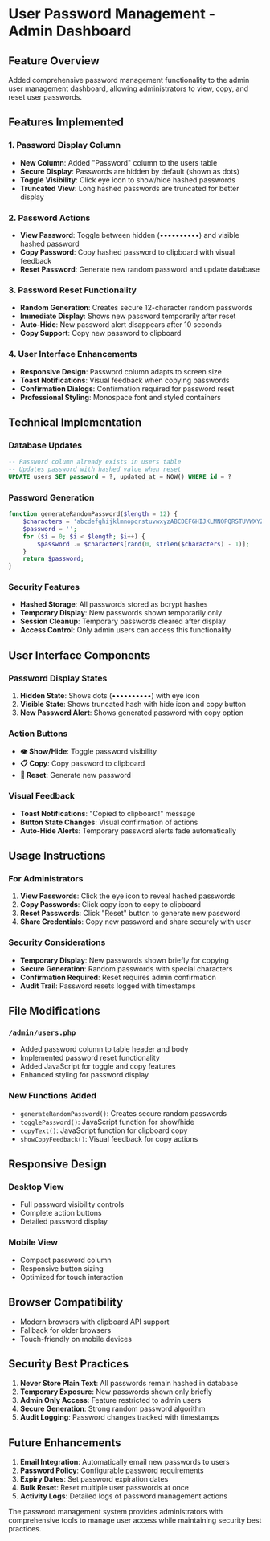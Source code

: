 # User Password Management - Admin Dashboard

## Feature Overview
Added comprehensive password management functionality to the admin user management dashboard, allowing administrators to view, copy, and reset user passwords.

## Features Implemented

### 1. Password Display Column
- **New Column**: Added "Password" column to the users table
- **Secure Display**: Passwords are hidden by default (shown as dots)
- **Toggle Visibility**: Click eye icon to show/hide hashed passwords
- **Truncated View**: Long hashed passwords are truncated for better display

### 2. Password Actions
- **View Password**: Toggle between hidden (••••••••••) and visible hashed password
- **Copy Password**: Copy hashed password to clipboard with visual feedback
- **Reset Password**: Generate new random password and update database

### 3. Password Reset Functionality
- **Random Generation**: Creates secure 12-character random passwords
- **Immediate Display**: Shows new password temporarily after reset
- **Auto-Hide**: New password alert disappears after 10 seconds
- **Copy Support**: Copy new password to clipboard

### 4. User Interface Enhancements
- **Responsive Design**: Password column adapts to screen size
- **Toast Notifications**: Visual feedback when copying passwords
- **Confirmation Dialogs**: Confirmation required for password reset
- **Professional Styling**: Monospace font and styled containers

## Technical Implementation

### Database Updates
```sql
-- Password column already exists in users table
-- Updates password with hashed value when reset
UPDATE users SET password = ?, updated_at = NOW() WHERE id = ?
```

### Password Generation
```php
function generateRandomPassword($length = 12) {
    $characters = 'abcdefghijklmnopqrstuvwxyzABCDEFGHIJKLMNOPQRSTUVWXYZ0123456789!@#$%^&*';
    $password = '';
    for ($i = 0; $i < $length; $i++) {
        $password .= $characters[rand(0, strlen($characters) - 1)];
    }
    return $password;
}
```

### Security Features
- **Hashed Storage**: All passwords stored as bcrypt hashes
- **Temporary Display**: New passwords shown temporarily only
- **Session Cleanup**: Temporary passwords cleared after display
- **Access Control**: Only admin users can access this functionality

## User Interface Components

### Password Display States
1. **Hidden State**: Shows dots (••••••••••) with eye icon
2. **Visible State**: Shows truncated hash with hide icon and copy button
3. **New Password Alert**: Shows generated password with copy option

### Action Buttons
- **👁️ Show/Hide**: Toggle password visibility
- **📋 Copy**: Copy password to clipboard
- **🔑 Reset**: Generate new password

### Visual Feedback
- **Toast Notifications**: "Copied to clipboard!" message
- **Button State Changes**: Visual confirmation of actions
- **Auto-Hide Alerts**: Temporary password alerts fade automatically

## Usage Instructions

### For Administrators
1. **View Passwords**: Click the eye icon to reveal hashed passwords
2. **Copy Passwords**: Click copy icon to copy to clipboard
3. **Reset Passwords**: Click "Reset" button to generate new password
4. **Share Credentials**: Copy new password and share securely with user

### Security Considerations
- **Temporary Display**: New passwords shown briefly for copying
- **Secure Generation**: Random passwords with special characters
- **Confirmation Required**: Reset requires admin confirmation
- **Audit Trail**: Password resets logged with timestamps

## File Modifications

### `/admin/users.php`
- Added password column to table header and body
- Implemented password reset functionality
- Added JavaScript for toggle and copy features
- Enhanced styling for password display

### New Functions Added
- `generateRandomPassword()`: Creates secure random passwords
- `togglePassword()`: JavaScript function for show/hide
- `copyText()`: JavaScript function for clipboard copy
- `showCopyFeedback()`: Visual feedback for copy actions

## Responsive Design

### Desktop View
- Full password visibility controls
- Complete action buttons
- Detailed password display

### Mobile View
- Compact password column
- Responsive button sizing
- Optimized for touch interaction

## Browser Compatibility
- Modern browsers with clipboard API support
- Fallback for older browsers
- Touch-friendly on mobile devices

## Security Best Practices
1. **Never Store Plain Text**: All passwords remain hashed in database
2. **Temporary Exposure**: New passwords shown only briefly
3. **Admin Only Access**: Feature restricted to admin users
4. **Secure Generation**: Strong random password algorithm
5. **Audit Logging**: Password changes tracked with timestamps

## Future Enhancements
1. **Email Integration**: Automatically email new passwords to users
2. **Password Policy**: Configurable password requirements
3. **Expiry Dates**: Set password expiration dates
4. **Bulk Reset**: Reset multiple user passwords at once
5. **Activity Logs**: Detailed logs of password management actions

The password management system provides administrators with comprehensive tools to manage user access while maintaining security best practices.
